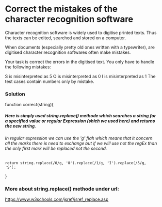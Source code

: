 # Correct the mistakes of the character recognition software

Character recognition software is widely used to digitise printed texts. Thus the texts can be edited, searched and stored on a computer.

When documents (especially pretty old ones written with a typewriter), are digitised character recognition softwares often make mistakes.

Your task is correct the errors in the digitised text. You only have to handle the following mistakes:

S is misinterpreted as 5
O is misinterpreted as 0
I is misinterpreted as 1
The test cases contain numbers only by mistake.

### Solution

function correct(string){

##### Here is simply used string.replace() methode which searches a string for a specified value or regular Expression (shich we used here) and returns the new string.

###### In regular expression we can use the 'g' flah which means that it concern all the marks there is need to exchange but if we will use not the regEx than the only first mark will be replaced not the second.

    return string.replace(/0/g, 'O').replace(/1/g, 'I').replace(/5/g, 'S');

}

### More about string.replace() methode under url:

https://www.w3schools.com/jsref/jsref_replace.asp
